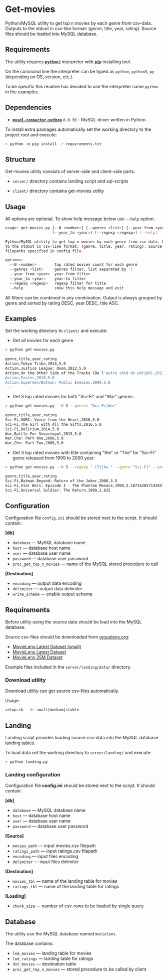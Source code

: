 # Get-movies

Python/MySQL utility to get top n movies by each genre from csv-data.
Outputs to the stdout in csv-like format: (genre, title, year, rating).
Source files should be loaded into MySQL database.

## Requirements

The utility requires [**`python3`**](https://www.python.org/downloads/) interpreter with [**`pip`**](https://pypi.org/project/pip/) installing tool.

On the command line the interpreter can be typed as `python`, `python3`, `py` (depending on OS, version, etc.).

To be specific this readme has decided to use the interpreter name `python` in the examples.

## Dependencies

- [**`mysql-connector-python`**](https://pypi.org/project/mysql-connector-python/) `8.0.30` - MySQL driver written in Python.

To install extra packages automatically set the working directory to the project root and execute:

```sh
> python -m pip install -r requirements.txt
```

## Structure

Get-movies utility consists of server-side and client-side parts.

- `server/` directory contains landing script and sql-scripts

- `client/` directory contains get-movies utility

## Usage

All options are optional. To show help message below use `--help` option.

```sh
usage: get-movies.py [--N <number>] [--genres <list>] [--year_from <year>]
                     [--year_to <year>] [--regexp <regexp>] [--help]

Python/MySQL utility to get top n movies by each genre from csv data. Outputs
to the stdout in csv-like format: (genre, title, year, rating). Source
filepaths specified in config file.

options:
  --N <number>        top rated movies count for each genre
  --genres <list>     genres filter, list separated by '|'
  --year_from <year>  year-from filter
  --year_to <year>    year-to filter
  --regexp <regexp>   regexp filter for title
  --help              show this help message and exit
```

All filters can be combined in any combination.
Output is always grouped by genre and sorted by rating DESC, year DESC, title ASC. 

## Examples

Set the working directory to `client/` and execute:

- Get all movies for each genre
```sh
> python get-movies.py
  
genre,title,year,rating
Action,Tokyo Tribe,2014,5.0
Action,Justice League: Doom,2012,5.0
Action,On the Other Side of the Tracks (De l'autre côté du périph),2012,5.0
Action,Faster,2010,5.0
Action,Superman/Batman: Public Enemies,2009,5.0
...
```

- Get 3 top rated movies for both "Sci-Fi" and "War" genres:
```sh
> python get-movies.py --N 3 --genres "Sci-Fi|War"
  
genre,title,year,rating
Sci-Fi,SORI: Voice from the Heart,2016,5.0
Sci-Fi,The Girl with All the Gifts,2016,5.0
Sci-Fi,Delirium,2014,5.0
War,Battle For Sevastopol,2015,5.0
War,Che: Part One,2008,5.0
War,Che: Part Two,2008,5.0
```

- Get 3 top rated movies with title containing "the" or "The" for "Sci-Fi" genre released from 1999 to 2000 year:
```sh
> python get-movies.py --N 3 --regexp ".[Tt]he " --genre "Sci-Fi" --year_from 1999 --year_to 2000

genre,title,year,rating
Sci-Fi,Batman Beyond: Return of the Joker,2000,3.5
Sci-Fi,Star Wars: Episode I - The Phantom Menace,1999,3.107142857142857
Sci-Fi,Universal Soldier: The Return,1999,2.625
```

## Configuration

Configuration file `config.ini` should be stored next to the script. It should contain:

**[db]**

- `database` — MySQL database name
- `host` — database host name
- `user` — database user name
- `password` — database user password
- `proc_get_top_n_movies` — name of the MySQL stored procedure to call

**[Destination]**

- `encoding` — output data encoding
- `delimiter` — output data delimiter
- `write_schema` — enable output schema 

## Requirements

Before utility using the source data should be load into the MySQL database.

Source csv-files should be downloaded from [grouplens.org](https://grouplens.org/datasets/movielens/):

- [MovieLens Latest Dataset (small)](https://files.grouplens.org/datasets/movielens/ml-latest-small.zip)
- [MovieLens Latest Dataset](https://files.grouplens.org/datasets/movielens/ml-latest.zip)
- [MovieLens 25M Dataset](https://files.grouplens.org/datasets/movielens/ml-25m.zip)

Example files included in the `server/landing/data/` directory.

### Download utility

Download utility can get source csv-files automatically. 

Usage:
```sh
setup.sh --ds small|medium|stable
```

## Landing

Landing script provides loading source csv-data into the MySQL database landing tables.

To load data set the working directory to `server/landing/` and execute:

```sh
> python landing.py
```
### Landing configuration

Configuration file **config.ini** should be stored next to the script. It should contain:

**[db]**

- `database` — MySQL database name
- `host` — database host name
- `user` — database user name
- `password` — database user password

**[Source]**

- `movies_path` — input movies.csv filepath
- `ratings_path` — input ratings.csv filepath
- `encoding` — input files encoding
- `delimiter` — input files delimiter

**[Destination]**

- `movies_tbl` — name of the landing table for movies
- `ratings_tbl` — name of the landing table for ratings

**[Loading]**

- `chunk_size` — number of csv-rows to be loaded by single query

## Database

The utility use the MySQL database named `movielens`.

The database contains:

- `lnd_movies` — landing table for movies
- `lnd_ratings` — landing table for ratings
- `dst_movies` — destination table
- `proc_get_top_n_movies` — stored procedure to be called by client
